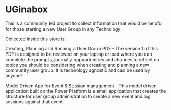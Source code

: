 # UGinabox
This is a community led project to collect information that would be helpful for those starting a new User Group in any Technology

Collected inside this store is:

Creating, Planning and Running a User Group PDF - The version 1 of this PDF is designed to be reviewed on your laptop or ipad where you can complete the prompts, journally oppportunities and chances to reflect on topics you should be considering when creating and planning a new community user group. It is technology agnostic and can be used by anyone!

Model Driven App for Event & Session management - This model driven application built on the Power Platform is a small application that creates the structure for user group administration to create a new event and log sessions against that event.
